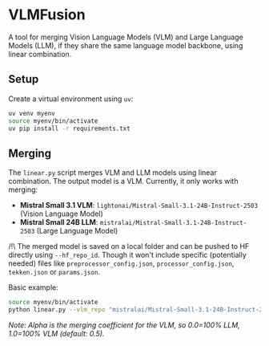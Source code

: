 # VLMFusion

A tool for merging Vision Language Models (VLM) and Large Language Models (LLM), if they share the same language model backbone, using linear combination.

## Setup

Create a virtual environment using `uv`:

```bash
uv venv myenv
source myenv/bin/activate
uv pip install -r requirements.txt
```

## Merging

The `linear.py` script merges VLM and LLM models using linear combination. The output model is a VLM. Currently, it only works with merging:

- **Mistral Small 3.1 VLM**: `lightonai/Mistral-Small-3.1-24B-Instruct-2503` (Vision Language Model)
- **Mistral Small 24B LLM**: `mistralai/Mistral-Small-3.1-24B-Instruct-2503` (Large Language Model)

/!\ The merged model is saved on a local folder and can be pushed to HF directly using `--hf_repo_id`. Though it won't include specific (potentially needed) files like `preprocessor_config.json`,  `processor_config.json`, `tekken.json` or `params.json`.

Basic example:

```bash
source myenv/bin/activate
python linear.py --vlm_repo "mistralai/Mistral-Small-3.1-24B-Instruct-2503" --llm_repo "MaxLSB/Mistral-Small-24B-Instruct-merged-checkpoint-3648" --output_path "./merged_model" --hf_repo_id "lightonai/Mistral-Small-3.1-24B-French" --alpha 0.7
```

_Note: Alpha is the merging coefficient for the VLM, so 0.0=100% LLM, 1.0=100% VLM (default: 0.5)._